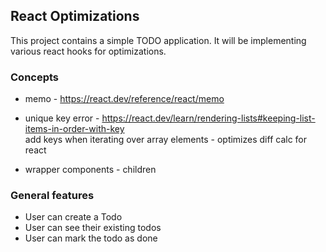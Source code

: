 ## React Optimizations

This project contains a simple TODO application.
It will be implementing various react hooks for optimizations.

### Concepts

- memo - https://react.dev/reference/react/memo

- unique key error - https://react.dev/learn/rendering-lists#keeping-list-items-in-order-with-key \
  add keys when iterating over array elements - optimizes diff calc for react

- wrapper components - children

### General features

- User can create a Todo
- User can see their existing todos
- User can mark the todo as done